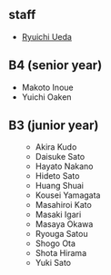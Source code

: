 <h2>staff</h2>
<ul>
 	<li id="ryuichiueda"><a href="http://lab.ueda.asia/?page_id=42">Ryuichi Ueda</a></li>
</ul>
<h2>B4 (senior year)</h2>
<ul>
 	<li>Makoto Inoue</li>
 	<li>Yuichi Oaken</li>
</ul>
<h2>B3 (junior year)</h2>
<ul>
<ul>
 	<li>Akira Kudo</li>
 	<li>Daisuke Sato</li>
 	<li>Hayato Nakano</li>
 	<li>Hideto Sato</li>
 	<li>Huang Shuai</li>
 	<li>Kousei Yamagata</li>
 	<li>Masahiroi Kato</li>
 	<li>Masaki Igari</li>
 	<li>Masaya Okawa</li>
 	<li>Ryouga Satou</li>
 	<li>Shogo Ota</li>
 	<li>Shota Hirama</li>
 	<li>Yuki Sato</li>
</ul>
</ul>
